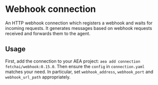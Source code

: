 # Webhook connection

An HTTP webhook connection which registers a webhook and waits for incoming requests. It generates messages based on webhook requests received and forwards them to the agent.

## Usage

First, add the connection to your AEA project: `aea add connection fetchai/webhook:0.15.0`. Then ensure the `config` in `connection.yaml` matches your need. In particular, set `webhook_address`, `webhook_port` and `webhook_url_path` appropriately.

